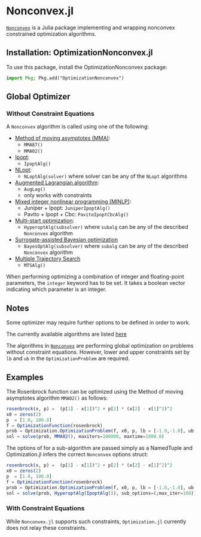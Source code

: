# Nonconvex.jl
[`Nonconvex`](https://github.com/JuliaNonconvex/Nonconvex.jl) is a Julia package implementing and wrapping nonconvex constrained optimization algorithms.

## Installation: OptimizationNonconvex.jl

To use this package, install the OptimizationNonconvex package:

```julia
import Pkg; Pkg.add("OptimizationNonconvex")
```

## Global Optimizer
### Without Constraint Equations

A `Nonconvex` algorithm is called using one of the following:

* [Method of moving asymptotes (MMA)](https://julianonconvex.github.io/Nonconvex.jl/stable/algorithms/mma/#Method-of-moving-asymptotes-(MMA)):
    - `MMA87()`
    - `MMA02()`
* [Ipopt](https://julianonconvex.github.io/Nonconvex.jl/stable/algorithms/ipopt/):
    - `IpoptAlg()`
* [NLopt](https://julianonconvex.github.io/Nonconvex.jl/stable/algorithms/nlopt/):
    - `NLoptAlg(solver)` where solver can be any of the `NLopt` algorithms
* [Augmented Lagrangian algorithm](https://julianonconvex.github.io/Nonconvex.jl/stable/algorithms/auglag/):
    - `AugLag()`
    - only works with constraints
* [Mixed integer nonlinear programming (MINLP)](https://julianonconvex.github.io/Nonconvex.jl/stable/algorithms/minlp/):
    - Juniper + Ipopt: `JuniperIpoptAlg()`
    - Pavito + Ipopt + Cbc: `PavitoIpoptCbcAlg()`
* [Multi-start optimization](https://julianonconvex.github.io/Nonconvex.jl/stable/algorithms/hyperopt/):
    - `HyperoptAlg(subsolver)` where `subalg` can be any of the described `Nonconvex` algorithm
* [Surrogate-assisted Bayesian optimization](https://julianonconvex.github.io/Nonconvex.jl/stable/algorithms/surrogate/)
    - `BayesOptAlg(subsolver)` where `subalg` can be any of the described `Nonconvex` algorithm
* [Multiple Trajectory Search](https://julianonconvex.github.io/Nonconvex.jl/stable/algorithms/mts/)
    - `MTSAlg()`

When performing optimizing a combination of integer and floating-point parameters, the `integer` keyword has to be set. It takes a boolean vector indicating which parameter is an integer.

## Notes

Some optimizer may require further options to be defined in order to work.

The currently available algorithms are listed [here](https://julianonconvex.github.io/Nonconvex.jl/stable/algorithms/algorithms/)

The algorithms in [`Nonconvex`](https://julianonconvex.github.io/Nonconvex.jl/stable/algorithms/algorithms/) are performing global optimization on problems without constraint equations. However, lower and upper constraints set by `lb` and `ub` in the `OptimizationProblem` are required.

## Examples

The Rosenbrock function can be optimized using the Method of moving asymptotes algorithm `MMA02()` as follows:

```julia
rosenbrock(x, p) =  (p[1] - x[1])^2 + p[2] * (x[2] - x[1]^2)^2
x0 = zeros(2)
p  = [1.0, 100.0]
f = OptimizationFunction(rosenbrock)
prob = Optimization.OptimizationProblem(f, x0, p, lb = [-1.0,-1.0], ub = [1.0,1.0])
sol = solve(prob, MMA02(), maxiters=100000, maxtime=1000.0)
```

The options of for a sub-algorithm are passed simply as a NamedTuple and Optimization.jl infers the correct `Nonconvex` options struct:

```julia
rosenbrock(x, p) =  (p[1] - x[1])^2 + p[2] * (x[2] - x[1]^2)^2
x0 = zeros(2)
p  = [1.0, 100.0]
f = OptimizationFunction(rosenbrock)
prob = Optimization.OptimizationProblem(f, x0, p, lb = [-1.0,-1.0], ub = [1.0,1.0])
sol = solve(prob, HyperoptAlg(IpoptAlg()), sub_options=(;max_iter=100))
```


### With Constraint Equations
While `Nonconvex.jl` supports such constraints, `Optimization.jl` currently does not relay these constraints.



